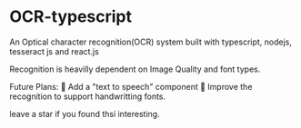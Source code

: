 # OCR-typescript
An Optical character recognition(OCR) system built with typescript, nodejs, tesseract js and react.js

Recognition is heavilly dependent on Image Quality and font types.

Future Plans:
🚀 Add a "text to speech" component
🚀 Improve the recognition to support handwritting fonts.


leave a star if you found thsi interesting.


